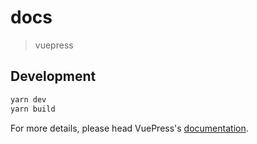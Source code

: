 # docs

> vuepress

## Development

```bash
yarn dev
yarn build
```

For more details, please head VuePress's [documentation](https://v1.vuepress.vuejs.org/).

